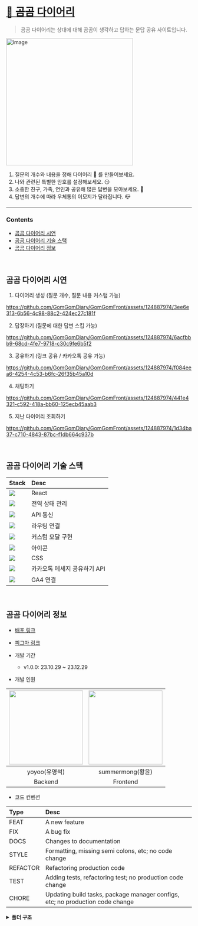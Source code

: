 # [🐻 곰곰 다이어리](https://gomgomdiary.site/)
> 곰곰 다이어리는 상대에 대해 곰곰이 생각하고 답하는 문답 공유 사이트입니다.

<a href="https://gomgomdiary.site/">
<img width="344" alt="image" src="https://github.com/GomGomDiary/GomGomFront/assets/124887974/1e51346e-5c57-4f4a-bc4e-f0e0c207b9c0">
</a>

1. 질문의 개수와 내용을 정해 다이어리 💌 를 만들어보세요.
2. 나와 관련된 특별한 암호를 설정해보세요. 😏
3. 소중한 친구, 가족, 연인과 공유해 많은 답변을 모아보세요. 👥
4. 답변의 개수에 따라 우체통의 이모지가 달라집니다. 📪
<hr />


<!-- TOC -->
### Contents
* [곰곰 다이어리 시연](#곰곰-다이어리-시연)
* [곰곰 다이어리 기술 스택](#곰곰-다이어리-기술-스택)
* [곰곰 다이어리 정보](#곰곰-다이어리-정보)
<br />
<!-- TOC -->


## 곰곰 다이어리 시연
1. 다이어리 생성 (질문 개수, 질문 내용 커스텀 가능)

https://github.com/GomGomDiary/GomGomFront/assets/124887974/3ee6e313-6b56-4c98-88c2-424ec27c181f

2. 답장하기 (질문에 대한 답변 스킵 가능)

https://github.com/GomGomDiary/GomGomFront/assets/124887974/6acfbbb9-68cd-4fe7-9718-c30c9fe6b5f2

3. 공유하기 (링크 공유 / 카카오톡 공유 가능)

https://github.com/GomGomDiary/GomGomFront/assets/124887974/f084eea6-4254-4c53-b6fc-26f35b45a10d

4. 채팅하기

https://github.com/GomGomDiary/GomGomFront/assets/124887974/441e4321-c592-418a-bb60-125ecb45aab3

5. 지난 다이어리 조회하기

https://github.com/GomGomDiary/GomGomFront/assets/124887974/1d34ba37-c710-4843-87bc-f1db664c937b

<br />


## 곰곰 다이어리 기술 스택
| Stack                                                                                                                    | Desc                         |
| :----------------------------------------------------------------------------------------------------------------------- | :--------------------------- |
| <img src="https://img.shields.io/badge/React-61DAFB?style=flat-square&logo=React&logoColor=white"/>                      | React                        |
| <img src="https://img.shields.io/badge/Recoil-3578E5?style=flat-square&logo=Recoil&logoColor=white"/>                    | 전역 상태 관리               |
| <img src="https://img.shields.io/badge/Axios-5A29E4?style=flat-square&logo=Axios&logoColor=white"/>                      | API 통신                     |
| <img src="https://img.shields.io/badge/React Router-CA4245?style=flat-square&logo=ReactRouter&logoColor=white"/>         | 라우팅 연결                  |
| <img src="https://img.shields.io/badge/React modal-10539F?style=flat-square&logoColor=white"/>                           | 커스텀 모달 구현             |
| <img src="https://img.shields.io/badge/React Icons-E7157B?style=flat-square&logo=ReactIcons&logoColor=white"/>           | 아이콘                       |
| <img src="https://img.shields.io/badge/CSS Modules-000000?style=flat-square&logo=CSSModules&logoColor=white"/>           | CSS                          |
| <img src="https://img.shields.io/badge/KakaoTalk-FFCD00?style=flat-square&logo=KakaoTalk&logoColor=white"/>              | 카카오톡 메세지 공유하기 API |
| <img src="https://img.shields.io/badge/Google Analytics-E37400?style=flat-square&logo=GoogleAnalytics&logoColor=white"/> | GA4 연결                     |


<br />


## 곰곰 다이어리 정보
* [배포 링크](https://gomgomdiary.site/)
* [피그마 링크](https://www.figma.com/file/pAsCM4uEgsCYwCNH907xps/Yoyoo-%26-summermong?type=design&node-id=0-1&mode=design&t=N4pwOJY5is1YHGme-0)
  
* 개발 기간
  * v1.0.0: 23.10.29 ~ 23.12.29
 
* 개발 인원

| <img src="https://img.dmitory.com/img/201810/6d1/qxm/6d1qxmdXEIamYoam4QeaYy.jpg" width="200" height="200" /> | <img src="https://avatars.githubusercontent.com/u/124887974?v=4" width="200" height="200" /> |
| :----------------------------------------------------------------------------------------------------------: | :------------------------------------------------------------------------------------------: |
|                                                yoyoo(유영석)                                                 |                                       summermong(황윤)                                       |
|                                                   Backend                                                    |                                           Frontend                                           |


* 코드 컨벤션

| Type     | Desc                                                                          |
| :------- | :---------------------------------------------------------------------------- |
| FEAT     | A new feature                                                                 |
| FIX      | A bug fix                                                                     |
| DOCS     | Changes to documentation                                                      |
| STYLE    | Formatting, missing semi colons, etc; no code change                          |
| REFACTOR | Refactoring production code                                                   |
| TEST     | Adding tests, refactoring test; no production code change                     |
| CHORE    | Updating build tasks, package manager configs, etc; no production code change |
  
<details>
  <summary><b>폴더 구조</b></summary>
    
```📦src
┣ 📂Home
 ┃ ┣ 📜Header.js
 ┃ ┣ 📜Header.module.css
 ┃ ┣ 📜Main.js
 ┃ ┗ 📜Main.module.css
 ┣ 📂Pages
 ┃ ┣ 📂Create
 ┃ ┃ ┣ 📜DisplayAnswer.js
 ┃ ┃ ┣ 📜DisplayAnswer.module.css
 ┃ ┃ ┣ 📜DisplayAnswerList.js
 ┃ ┃ ┣ 📜DisplayAnswerList.module.css
 ┃ ┃ ┣ 📜Finish.js
 ┃ ┃ ┣ 📜Finish.module.css
 ┃ ┃ ┣ 📜QuestionList.js
 ┃ ┃ ┣ 📜QuestionList.module.css
 ┃ ┃ ┣ 📜QuestionNumber.js
 ┃ ┃ ┣ 📜QuestionNumber.module.css
 ┃ ┃ ┣ 📜Welcome.js
 ┃ ┃ ┣ 📜Welcome.module.css
 ┃ ┃ ┣ 📜WriteChallenge.js
 ┃ ┃ ┣ 📜WriteChallenge.module.css
 ┃ ┃ ┣ 📜WriteCounterSign.js
 ┃ ┃ ┗ 📜WriteCounterSign.module.css
 ┃ ┣ 📂History
 ┃ ┃ ┣ 📜History.js
 ┃ ┃ ┣ 📜History.module.css
 ┃ ┃ ┣ 📜HistoryItem.js
 ┃ ┃ ┗ 📜HistoryItem.module.css
 ┃ ┣ 📂Response
 ┃ ┃ ┣ 📜Done.js
 ┃ ┃ ┣ 📜Done.module.css
 ┃ ┃ ┣ 📜MatchChallenge.js
 ┃ ┃ ┣ 📜MatchChallenge.module.css
 ┃ ┃ ┣ 📜WriteAnswererName.js
 ┃ ┃ ┣ 📜WriteAnswererName.module.css
 ┃ ┃ ┣ 📜WriteResponse.js
 ┃ ┃ ┗ 📜WriteResponse.module.css
 ┃ ┣ 📜NotFound.js
 ┃ ┗ 📜NotFound.module.css
 ┣ 📂api
 ┃ ┣ 📜cookie.js
 ┃ ┗ 📜customAxios.js
 ┣ 📂components
 ┃ ┣ 📜AnswerModal.js
 ┃ ┣ 📜AnswerModal.module.css
 ┃ ┣ 📜Btn.js
 ┃ ┣ 📜Btn.module.css
 ┃ ┣ 📜ConfettiEffect.js
 ┃ ┣ 📜ConfirmModal.js
 ┃ ┣ 📜CustomModal.js
 ┃ ┣ 📜CustomModal.module.css
 ┃ ┣ 📜Input.js
 ┃ ┣ 📜Input.module.css
 ┃ ┣ 📜ResponseContent.js
 ┃ ┣ 📜ResponseContent.module.css
 ┃ ┣ 📜WhiteBtn.js
 ┃ ┗ 📜WhiteBtn.module.css
 ┣ 📂store
 ┃ ┣ 📂Create
 ┃ ┃ ┣ 📜Answer.js
 ┃ ┃ ┣ 📜Challenge.js
 ┃ ┃ ┣ 📜CounterSign.js
 ┃ ┃ ┣ 📜OriginQuestionArr.js
 ┃ ┃ ┣ 📜OriginQuestionNum.js
 ┃ ┃ ┣ 📜Question.js
 ┃ ┃ ┣ 📜QuestionArr.js
 ┃ ┃ ┣ 📜QuestionNum.js
 ┃ ┃ ┣ 📜Questioner.js
 ┃ ┃ ┣ 📜UpdateClick.js
 ┃ ┃ ┗ 📜UserCookie.js
 ┃ ┗ 📂Response
 ┃ ┃ ┣ 📜Answerer.js
 ┃ ┃ ┣ 📜AnswererCookie.js
 ┃ ┃ ┣ 📜AnswererToken.js
 ┃ ┃ ┗ 📜Response.js
 ┣ 📜App.css
 ┣ 📜App.js
 ┣ 📜gtag.js
 ┣ 📜index.css
 ┗ 📜index.js
```

</details>
